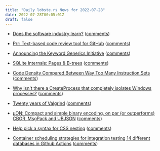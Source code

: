 ```yaml
---
title: "Daily lobste.rs News for 2022-07-28"
date: 2022-07-28T00:05:01Z
draft: false
---
```






- [Does the software industry learn?](https://www.tomrenner.com/blog/2022-01-24/does-the-software-industry-learn-)
  ([comments](https://lobste.rs/s/vdr2i7/does_software_industry_learn))



- [Prr: Text-based code review tool for GitHub](https://dxuuu.xyz/prr.html)
  ([comments](https://lobste.rs/s/3mfvyd/prr_text_based_code_review_tool_for_github))



- [Announcing the Keyword Generics Initiative](https://blog.rust-lang.org/inside-rust/2022/07/27/keyword-generics.html)
  ([comments](https://lobste.rs/s/hyd2sx/announcing_keyword_generics_initiative))



- [SQLite Internals: Pages & B-trees](https://fly.io/blog/sqlite-internals-btree/)
  ([comments](https://lobste.rs/s/5jgaht/sqlite_internals_pages_b_trees))



- [Code Density Compared Between Way Too Many Instruction Sets](https://portal.mozz.us/gemini/arcanesciences.com/gemlog/22-07-28/)
  ([comments](https://lobste.rs/s/d61s5c/code_density_compared_between_way_too))



- [Why isn't there a CreateProcess that completely isolates Windows processes?](https://www.computerenhance.com/p/why-isnt-there-a-createprocess-that)
  ([comments](https://lobste.rs/s/sqrtxk/why_isn_t_there_createprocess_completely))



- [Twenty years of Valgrind](https://nnethercote.github.io/2022/07/27/twenty-years-of-valgrind.html)
  ([comments](https://lobste.rs/s/at8nbf/twenty_years_valgrind))



- [µON: Compact and simple binary encoding, on par (or outperforms) CBOR, MsgPack and UBJSON](https://docs.google.com/presentation/d/1MosK6LTy_Rr32eF6HKej6UEtf9vBzdbeSF6YPb1_e4A/present)
  ([comments](https://lobste.rs/s/a7ougq/on_compact_simple_binary_encoding_on_par))



- [Help pick a syntax for CSS nesting](https://developer.chrome.com/blog/help-css-nesting/)
  ([comments](https://lobste.rs/s/5hsu3a/help_pick_syntax_for_css_nesting))



- [Container scheduling strategies for integration testing 14 different databases in Github Actions](https://datastation.multiprocess.io/blog/2022-07-25-database-integration-testing.html)
  ([comments](https://lobste.rs/s/z6sdlr/container_scheduling_strategies_for))


